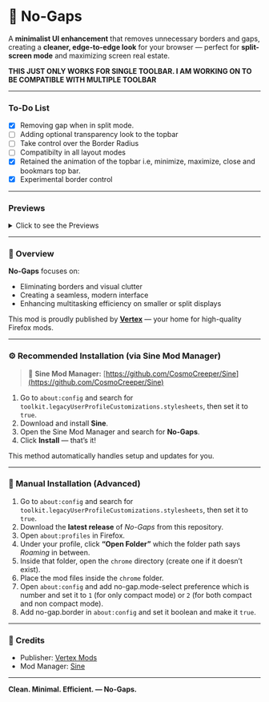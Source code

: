 # 🧱 No-Gaps

A **minimalist UI enhancement** that removes unnecessary borders and gaps, creating a **cleaner, edge-to-edge look** for your browser — perfect for **split-screen mode** and maximizing screen real estate.

**THIS JUST ONLY WORKS FOR SINGLE TOOLBAR. I AM WORKING ON TO BE COMPATIBLE WITH MULTIPLE TOOLBAR**

---

### To-Do List

- [x] Removing gap when in split mode.
- [ ] Adding optional transparency look to the topbar
- [ ] Take control over the Border Radius
- [ ] Compatibilty in all layout modes
- [x] Retained the animation of the topbar i.e, minimize, maximize, close and bookmars top bar.
- [x] Experimental border control

---

### Previews
<details>
  <summary>Click to see the Previews</summary>
  
  - Compact Mode
  ![Compact Mode Look](images/CompactMode.png)

  - Compact Mode With TopBar
  ![Compact Mode With TopBar](images/CompactModeTopBar.png)

  - Non Compact Mode
  ![Non Compact Mode](images/NonCompactMode.png)

  - Non Compact Mode With TopBar
  ![Non Compact Mode With TopBar](images/NonCompactModeTopBar.png)

</details>

---

### 🧩 Overview
**No-Gaps** focuses on:
- Eliminating borders and visual clutter  
- Creating a seamless, modern interface  
- Enhancing multitasking efficiency on smaller or split displays  

This mod is proudly published by **[Vertex](https://github.com/Vertex-Mods)** — your home for high-quality Firefox mods.

---

### ⚙️ Recommended Installation (via Sine Mod Manager)

> 🔗 **Sine Mod Manager:** [https://github.com/CosmoCreeper/Sine](https://github.com/CosmoCreeper/Sine)

1. Go to `about:config` and search for `toolkit.legacyUserProfileCustomizations.stylesheets`, then set it to `true`. 
2. Download and install **Sine**.  
3. Open the Sine Mod Manager and search for **No-Gaps**.  
4. Click **Install** — that’s it!  

This method automatically handles setup and updates for you.

---

### 🧠 Manual Installation (Advanced)

1. Go to `about:config` and search for `toolkit.legacyUserProfileCustomizations.stylesheets`, then set it to `true`. 
2. Download the **latest release** of *No-Gaps* from this repository.  
3. Open `about:profiles` in Firefox.  
4. Under your profile, click **“Open Folder”** which the folder path says *Roaming* in between.  
5. Inside that folder, open the `chrome` directory (create one if it doesn’t exist).  
6. Place the mod files inside the `chrome` folder.  
7. Open `about:config` and add no-gap.mode-select preference which is number and set it to `1` (for only compact mode) or `2` (for both compact and non compact mode).
8. Add no-gap.border in `about:config` and set it boolean and make it `true`.

---

### 🧷 Credits
- Publisher: [Vertex Mods](https://github.com/Vertex-Mods)  
- Mod Manager: [Sine](https://github.com/CosmoCreeper/Sine)

---

**Clean. Minimal. Efficient. — No-Gaps.**
